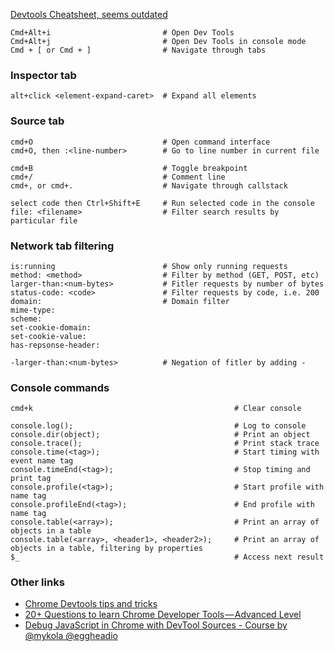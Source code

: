 [Devtools Cheatsheet, seems outdated](http://anti-code.com/devtools-cheatsheet/)

    Cmd+Alt+i                         # Open Dev Tools
    Cmd+Alt+j                         # Open Dev Tools in console mode
    Cmd + [ or Cmd + ]                # Navigate through tabs

### Inspector tab
    alt+click <element-expand-caret>  # Expand all elements

### Source tab
    cmd+O                             # Open command interface
    cmd+O, then :<line-number>        # Go to line number in current file    

    cmd+B                             # Toggle breakpoint
    cmd+/                             # Comment line
    cmd+, or cmd+.                    # Navigate through callstack

    select code then Ctrl+Shift+E     # Run selected code in the console
    file: <filename>                  # Filter search results by particular file

### Network tab filtering
    is:running                        # Show only running requests
    method: <method>                  # Filter by method (GET, POST, etc)
    larger-than:<num-bytes>           # Fitler requests by number of bytes
    status-code: <code>               # Filter requests by code, i.e. 200
    domain:                           # Domain filter
    mime-type:
    scheme:
    set-cookie-domain:
    set-cookie-value:
    has-repsonse-header:

    -larger-than:<num-bytes>          # Negation of fitler by adding -

### Console commands
    cmd+k                                             # Clear console

    console.log();                                    # Log to console
    console.dir(object);                              # Print an object
    console.trace();                                  # Print stack trace
    console.time(<tag>);                              # Start timing with event name tag
    console.timeEnd(<tag>);                           # Stop timing and print tag
    console.profile(<tag>);                           # Start profile with name tag 
    console.profileEnd(<tag>);                        # End profile with name tag
    console.table(<array>);                           # Print an array of objects in a table
    console.table(<array>, <header1>, <header2>);     # Print an array of objects in a table, filtering by properties
    $_                                                # Access next result

### Other links

* [Chrome Devtools tips and tricks](http://mo.github.io/2015/10/19/chrome-devtools.html)
* [20+ Questions to learn Chrome Developer Tools — Advanced Level](https://medium.com/@cihadturhan/20-questions-to-learn-chrome-developer-tools-advanced-level-55023f5fa802#.d4tlpqq1d)
* [Debug JavaScript in Chrome with DevTool Sources - Course by @mykola @eggheadio](https://egghead.io/courses/chrome-devtools-sources-panel)
